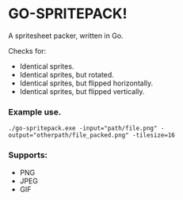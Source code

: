 # GO-SPRITEPACK!

A spritesheet packer, written in Go.

Checks for:
* Identical sprites.
* Identical sprites, but rotated.
* Identical sprites, but flipped horizontally.
* Identical sprites, but flipped vertically.

### **Example use.**
```
./go-spritepack.exe -input="path/file.png" -output="otherpath/file_packed.png" -tilesize=16
```

### **Supports:**
- PNG
- JPEG
- GIF